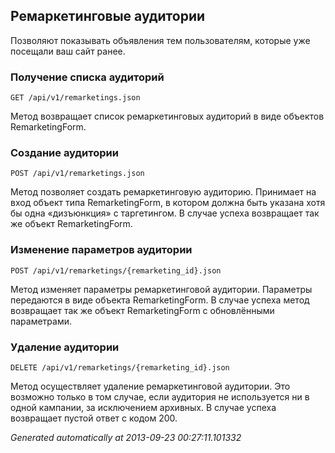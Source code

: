 ## Ремаркетинговые аудитории
Позволяют показывать объявления тем пользователям, которые
уже посещали ваш сайт ранее.

### Получение списка аудиторий
`GET /api/v1/remarketings.json`

Метод возвращает список ремаркетинговых аудиторий в виде объектов
RemarketingForm.


### Создание аудитории
`POST /api/v1/remarketings.json`

Метод позволяет создать ремаркетинговую аудиторию. Принимает на вход
объект типа RemarketingForm, в котором должна быть указана хотя бы одна
«дизъюнкция» с таргетингом. В случае успеха возвращает так же объект
RemarketingForm.


### Изменение параметров аудитории
`POST /api/v1/remarketings/{remarketing_id}.json`

Метод изменяет параметры ремаркетинговой аудитории. Параметры передаются
в виде объекта RemarketingForm. В случае успеха метод возвращает так же
объект RemarketingForm с обновлёнными параметрами.


### Удаление аудитории
`DELETE /api/v1/remarketings/{remarketing_id}.json`

Метод осуществляет удаление ремаркетинговой аудитории. Это возможно только
в том случае, если аудитория не используется ни в одной кампании, за
исключением архивных. В случае успеха возвращает пустой ответ с кодом 200.



*Generated automatically at 2013-09-23 00:27:11.101332*
